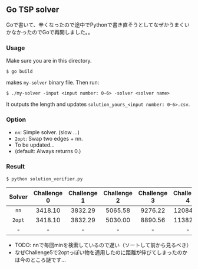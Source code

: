 ## Go TSP solver

Goで書いて、辛くなったので途中でPythonで書き直そうとしてなぜかうまくいかなかったのでGoで再開しました。。

### Usage
Make sure you are in this directory.
```
$ go build
```
makes `my-solver` binary file. Then run:
```
$ ./my-solver -input <input number: 0~6> -solver <solver name>
```
It outputs the length and updates `solution_yours_<input number: 0~6>.csv`.

### Option
- `nn`: Simple solver. (slow ...)
- `2opt`: Swap two edges + nn.
- To be updated...
- (default: Always returns 0.)

### Result
```
$ python solution_verifier.py
```
| Solver | Challenge 0 | Challenge 1 | Challenge 2 | Challenge 3 | Challenge 4 | Challenge 5 | Challenge 6 |
|:--:|:--:|:--:|:--:|:--:|:--:|:--:|:--:|
| `nn` |3418.10|3832.29|5065.58|9276.22|12084.32|24191.66|47822.41|
| `2opt` |3418.10|3832.29|5030.00|8890.56|11382.41|24263.20|47655.98|
| - |-|-|-|-|-|-|-|

- TODO: nnで毎回minを検索しているので遅い（ソートして前から見るべき）
- なぜChallenge5で2optっぽい物を適用したのに距離が伸びてしまったのかは今のところ謎です…